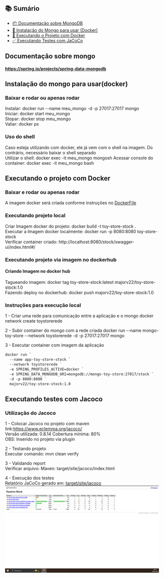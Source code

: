 ## 📚 Sumário

- [📦 Documentação sobre MongoDB](#documentação-sobre-mongo)
- [🐳 Instalação do Mongo para usar (Docker)](#instalação-do-mongo-para-usardocker)
- [🚀 Executando o Projeto com Docker](#executando-o-projeto-com-docker)
- [✅ Executando Testes com JaCoCo](#executando-testes-com-jacoco)


## Documentação sobre mongo
#### https://spring.io/projects/spring-data-mongodb

## Instalação do mongo para usar(docker)
### Baixar e rodar ou apenas rodar
Instalar: docker run --name meu_mongo -d -p 27017:27017 mongo  
Iniciar: docker start meu_mongo  
Stopar: docker stop meu_mongo  
Valiar: docker ps  

### Uso do shell
Caso esteja utilizando com docker, ele já vem com o shell na imagem. Do contrário, necessário baixar o shell separado  
Utilizar o shell: docker exec -it meu_mongo mongosh
Acessar console do container: docker exec -it meu_mongo bash


## Executando o projeto com Docker
### Baixar e rodar ou apenas rodar
A imagem docker será criada conforme instruções no [DockerFile](Dockerfile)

### Executando projeto local
Criar Imagem docker do projeto: docker build -t toy-store-stock .  
Executar a Imagem docker localmente: docker run -p 8080:8080 toy-store-stock  
Verificar container criado: http://localhost:8080/stock/swagger-ui/index.html#/

### Executando projeto via imagem no dockerhub
#### Criando Imagem no docker hub
Tagueando imagem: docker tag toy-store-stock:latest majorv22/toy-store-stock:1.0  
Fazendo deploy no dockerhub: docker push majorv22/toy-store-stock:1.0

### Instruções para execução local 
1 - Criar uma rede para comunicação entre a aplicação e o mongo
docker network create toystorerede

2 - Subir container do mongo com a rede criada
docker run --name mongo-toy-store --network toystorerede -d -p 27017:27017 mongo

3 - Executar container com imagem da aplicação
```
docker run `
  --name app-toy-store-stock `
  --network toystorerede `
  -e SPRING_PROFILES_ACTIVE=docker `
  -e SPRING_DATA_MONGODB_URI=mongodb://mongo-toy-store:27017/stock `
  -d -p 8080:8080 `
  majorv22/toy-store-stock:1.0
```

## Executando testes com Jacoco

### Utilização do Jacoco
1 - Colocar Jacoco no projeto com maven  
  link:https://www.eclemma.org/jacoco/  
  Versão utilizada: 0.8.14
  Cobertura mínima: 80%  
  OBS: Inserido no projeto via plugin

2 - Testando projeto  
  Executar comando: mvn clean verify

3 - Validando report  
  Verificar arquivo: Maven: target/site/jacoco/index.html

4 - Execução dos testes  
Relatório JaCoCo gerado em: [target/site/jacoco](target/site/jacoco/index.html)
![Cobertura de Testes](assets/Cobertura-Jacoco.png)

